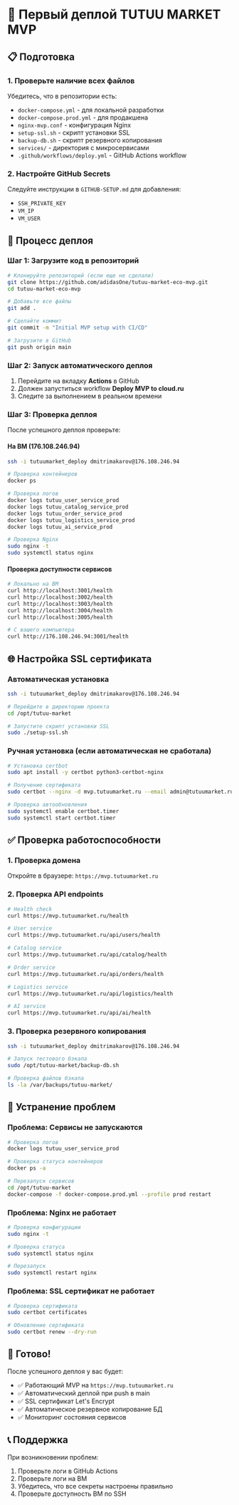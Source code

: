 # 🚀 Первый деплой TUTUU MARKET MVP

## 📋 Подготовка

### 1. Проверьте наличие всех файлов
Убедитесь, что в репозитории есть:
- `docker-compose.yml` - для локальной разработки
- `docker-compose.prod.yml` - для продакшена
- `nginx-mvp.conf` - конфигурация Nginx
- `setup-ssl.sh` - скрипт установки SSL
- `backup-db.sh` - скрипт резервного копирования
- `services/` - директория с микросервисами
- `.github/workflows/deploy.yml` - GitHub Actions workflow

### 2. Настройте GitHub Secrets
Следуйте инструкции в `GITHUB-SETUP.md` для добавления:
- `SSH_PRIVATE_KEY`
- `VM_IP`
- `VM_USER`

## 🔄 Процесс деплоя

### Шаг 1: Загрузите код в репозиторий
```bash
# Клонируйте репозиторий (если еще не сделали)
git clone https://github.com/adidasOne/tutuu-market-eco-mvp.git
cd tutuu-market-eco-mvp

# Добавьте все файлы
git add .

# Сделайте коммит
git commit -m "Initial MVP setup with CI/CD"

# Загрузите в GitHub
git push origin main
```

### Шаг 2: Запуск автоматического деплоя
1. Перейдите на вкладку **Actions** в GitHub
2. Должен запуститься workflow **Deploy MVP to cloud.ru**
3. Следите за выполнением в реальном времени

### Шаг 3: Проверка деплоя
После успешного деплоя проверьте:

#### На ВМ (176.108.246.94)
```bash
ssh -i tutuumarket_deploy dmitrimakarov@176.108.246.94

# Проверка контейнеров
docker ps

# Проверка логов
docker logs tutuu_user_service_prod
docker logs tutuu_catalog_service_prod
docker logs tutuu_order_service_prod
docker logs tutuu_logistics_service_prod
docker logs tutuu_ai_service_prod

# Проверка Nginx
sudo nginx -t
sudo systemctl status nginx
```

#### Проверка доступности сервисов
```bash
# Локально на ВМ
curl http://localhost:3001/health
curl http://localhost:3002/health
curl http://localhost:3003/health
curl http://localhost:3004/health
curl http://localhost:3005/health

# С вашего компьютера
curl http://176.108.246.94:3001/health
```

## 🌐 Настройка SSL сертификата

### Автоматическая установка
```bash
ssh -i tutuumarket_deploy dmitrimakarov@176.108.246.94

# Перейдите в директорию проекта
cd /opt/tutuu-market

# Запустите скрипт установки SSL
sudo ./setup-ssl.sh
```

### Ручная установка (если автоматическая не сработала)
```bash
# Установка certbot
sudo apt install -y certbot python3-certbot-nginx

# Получение сертификата
sudo certbot --nginx -d mvp.tutuumarket.ru --email admin@tutuumarket.ru --agree-tos --non-interactive

# Проверка автообновления
sudo systemctl enable certbot.timer
sudo systemctl start certbot.timer
```

## ✅ Проверка работоспособности

### 1. Проверка домена
Откройте в браузере: `https://mvp.tutuumarket.ru`

### 2. Проверка API endpoints
```bash
# Health check
curl https://mvp.tutuumarket.ru/health

# User service
curl https://mvp.tutuumarket.ru/api/users/health

# Catalog service
curl https://mvp.tutuumarket.ru/api/catalog/health

# Order service
curl https://mvp.tutuumarket.ru/api/orders/health

# Logistics service
curl https://mvp.tutuumarket.ru/api/logistics/health

# AI service
curl https://mvp.tutuumarket.ru/api/ai/health
```

### 3. Проверка резервного копирования
```bash
ssh -i tutuumarket_deploy dmitrimakarov@176.108.246.94

# Запуск тестового бэкапа
sudo /opt/tutuu-market/backup-db.sh

# Проверка файлов бэкапа
ls -la /var/backups/tutuu-market/
```

## 🚨 Устранение проблем

### Проблема: Сервисы не запускаются
```bash
# Проверка логов
docker logs tutuu_user_service_prod

# Проверка статуса контейнеров
docker ps -a

# Перезапуск сервисов
cd /opt/tutuu-market
docker-compose -f docker-compose.prod.yml --profile prod restart
```

### Проблема: Nginx не работает
```bash
# Проверка конфигурации
sudo nginx -t

# Проверка статуса
sudo systemctl status nginx

# Перезапуск
sudo systemctl restart nginx
```

### Проблема: SSL сертификат не работает
```bash
# Проверка сертификата
sudo certbot certificates

# Обновление сертификата
sudo certbot renew --dry-run
```

## 🎉 Готово!

После успешного деплоя у вас будет:
- ✅ Работающий MVP на `https://mvp.tutuumarket.ru`
- ✅ Автоматический деплой при push в main
- ✅ SSL сертификат Let's Encrypt
- ✅ Автоматическое резервное копирование БД
- ✅ Мониторинг состояния сервисов

## 📞 Поддержка

При возникновении проблем:
1. Проверьте логи в GitHub Actions
2. Проверьте логи на ВМ
3. Убедитесь, что все секреты настроены правильно
4. Проверьте доступность ВМ по SSH
